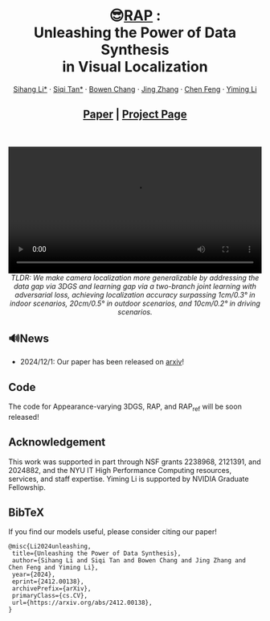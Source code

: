 # 
<p align="center">
  <h1 align="center"> 😎<ins>RAP</ins> :<br> Unleashing the Power of Data Synthesis <br> in Visual Localization </h1>
  <p align="center">
    <a href="https://scholar.google.com/citations?user=90IoeJsAAAAJ">Sihang Li*</a>
    ·
    <a href="https://github.com/kevintsq">Siqi Tan*</a>
    ·
    <a href="https://karlcbw.github.io/">Bowen Chang</a>
    ·
    <a href="https://scholar.google.com/citations?hl=zh-CN&user=fRGFTaEAAAAJ">Jing Zhang</a>
    ·
    <a href="https://scholar.google.com/citations?hl=en&user=YeG8ZM0AAAAJ">Chen Feng</a>
    ·
    <a href="https://scholar.google.com/citations?user=i_aajNoAAAAJ">Yiming Li</a>
  </p>
  <h2 align="center"><p>
    <a href="https://arxiv.org/abs/2412.00138" align="center">Paper</a> | 
    <a href="https://ai4ce.github.io/RAP/" align="center">Project Page</a>
  </p></h2>
  <div align="center"></div>
</p>
<br/>
<p align="center">
    <video width="100%" controls>
        <source src="./assets/church.mp4" type="video/mp4">
        Your browser does not support the video tag.
    </video>
    <br>
    <em>TLDR: We make camera localization more generalizable by addressing the data gap via 3DGS and learning gap via a two-branch joint learning with adversarial loss, achieving localization accuracy surpassing 1cm/0.3° in indoor scenarios, 20cm/0.5° in outdoor scenarios, and 10cm/0.2° in driving scenarios.</em>
</p>

## 🔊News

- 2024/12/1: Our paper has been released on [arxiv](https://arxiv.org/abs/2412.00138)!

## Code
The code for Appearance-varying 3DGS, RAP, and RAP<sub>ref</sub> will be soon released!


## Acknowledgement
This work was supported in part through NSF grants 2238968, 2121391, and 2024882, and the NYU IT High Performance Computing resources, services, and staff expertise. Yiming Li is supported by NVIDIA Graduate Fellowship.

## BibTeX
If you find our models useful, please consider citing our paper!
```
@misc{Li2024unleashing,
 title={Unleashing the Power of Data Synthesis},
 author={Sihang Li and Siqi Tan and Bowen Chang and Jing Zhang and Chen Feng and Yiming Li},
 year={2024},
 eprint={2412.00138},
 archivePrefix={arXiv},
 primaryClass={cs.CV},
 url={https://arxiv.org/abs/2412.00138},
}
```